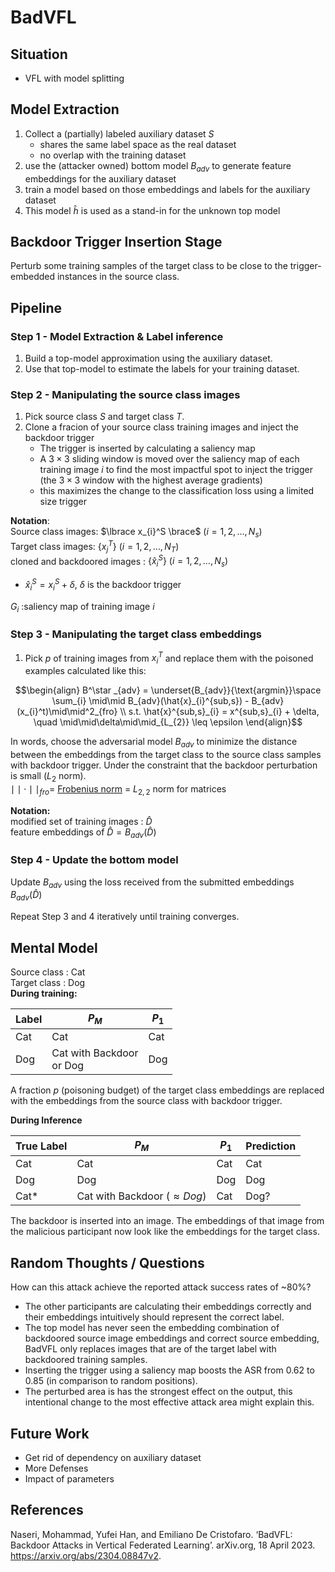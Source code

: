 # BadVFL

## Situation
- VFL with model splitting

##  Model Extraction
1. Collect a (partially) labeled auxiliary dataset $S$
   - shares the same label space as the real dataset
   - no overlap with the training dataset
2. use the (attacker owned) bottom model $B_{adv}$ to generate feature embeddings for the auxiliary dataset
3. train a model based on those embeddings and labels for the auxiliary dataset
4. This model $\hat h$ is used as a stand-in for the unknown top model

## Backdoor Trigger Insertion Stage

Perturb some training samples of the target class to be close to the trigger-embedded instances in the source class.

## Pipeline

### Step 1 - Model Extraction & Label inference
1. Build a top-model approximation using the auxiliary dataset.
2. Use that top-model to estimate the labels for your training dataset.
### Step 2 - Manipulating the source class images
1. Pick source class $S$ and target class $T$.
2. Clone a fracion of your source class training images and inject the backdoor trigger
   - The trigger is inserted by calculating a saliency map
   - A $3\times3$ sliding window is moved over the saliency map of each training image $i$ to find the most impactful spot to inject the trigger (the $3\times3$ window with the highest average gradients)
   - this maximizes the change to the classification loss using a limited size trigger


**Notation**:  
Source class images: $\lbrace x_{i}^S \brace$ $(i=1,2,\dots,N_{s})$  
Target class images: $\lbrace x_{j}^T \rbrace$ $(i=1,2,\dots,N_{T})$  
cloned and backdoored images : $\lbrace \hat{x}^S_{i} \rbrace$ $(i=1,2,\dots,N_{s})$  
- $\hat{x}^S_{i} = x^S_{i} + \delta$, $\delta$ is the backdoor trigger  

$G_i$ :saliency map of training image $i$
### Step 3 - Manipulating the target class embeddings
1. Pick $p%$ of training images from $x_i^T$ and replace them with the poisoned examples calculated like this:

$$\begin{align}
B^\star _{adv} = \underset{B_{adv}}{\text{argmin}}\space \sum_{i} \mid\mid B_{adv}(\hat{x}_{i}^{sub,s}) - B_{adv}(x_{i}^t)\mid\mid^2_{fro} \\
s.t. \hat{x}^{sub,s}_{i} = x^{sub,s}_{i} + \delta, \quad \mid\mid\delta\mid\mid_{L_{2}} \leq \epsilon
\end{align}$$

In words, choose the adversarial model $B_{adv}$ to minimize the distance between the embeddings from the target class to the source class samples with backdoor trigger. Under the constraint that the backdoor perturbation is small ($L_{2}$ norm).  
$\mid\mid \cdot\mid\mid_{fro}=$ [Frobenius norm](https://en.wikipedia.org/wiki/Matrix_norm#Frobenius_norm) = $L_{2,2}$ norm for matrices

**Notation:**  
modified set of training images : $\hat D$  
feature embeddings of $\hat D = B_{adv}(\hat D)$ 
### Step 4 - Update the bottom model
Update $B_{adv}$ using the loss received from the submitted embeddings $B_{adv}(\hat D)$

Repeat Step 3 and 4 iteratively until training converges.


## Mental Model
Source class : Cat  
Target class : Dog  
**During training:**

| Label | $P_M$                       | $P_{1}$ |
| ----- | --------------------------- | ------- |
| Cat   | Cat                         | Cat     |
| Dog   | Cat with Backdoor<br>or Dog | Dog     |

A fraction $p$ (poisoning budget) of the target class embeddings are replaced with the embeddings from the source class with backdoor trigger.

**During Inference**

| True Label | $P_M$                             | $P_1$ | Prediction |
| ---------- | --------------------------------- | ----- | ---------- |
| Cat        | Cat                               | Cat   | Cat        |
| Dog        | Dog                               | Dog   | Dog        |
| Cat*       | Cat with Backdoor ($\approx Dog$) | Cat   | Dog?          |

The backdoor is inserted into an image. The embeddings of that image from the malicious participant now look like the embeddings for the target class.
## Random Thoughts / Questions

How can this attack achieve the reported attack success rates of ~80%?
- The other participants are calculating their embeddings correctly and 
their embeddings intuitively should represent the correct label.
- The top model has never seen the embedding combination of backdoored source image embeddings and correct source embedding, BadVFL only replaces images that are of the target label with backdoored training samples.
- Inserting the trigger using a saliency map boosts the ASR from 0.62 to 0.85 (in comparison to random positions).
- The perturbed area is has the strongest effect on the output, this intentional change to the most effective attack area might explain this.

## Future Work
- Get rid of dependency on auxiliary dataset
- More Defenses
- Impact of parameters

## References
Naseri, Mohammad, Yufei Han, and Emiliano De Cristofaro. ‘BadVFL: Backdoor Attacks in Vertical Federated Learning’. arXiv.org, 18 April 2023. https://arxiv.org/abs/2304.08847v2.
